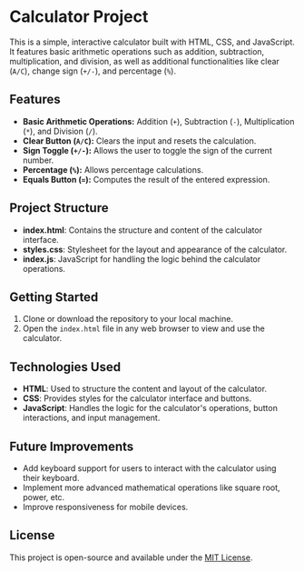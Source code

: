 # Calculator Project

This is a simple, interactive calculator built with HTML, CSS, and JavaScript. It features basic arithmetic operations such as addition, subtraction, multiplication, and division, as well as additional functionalities like clear (`A/C`), change sign (`+/-`), and percentage (`%`).

## Features

- **Basic Arithmetic Operations:** Addition (`+`), Subtraction (`-`), Multiplication (`*`), and Division (`/`).
- **Clear Button (`A/C`):** Clears the input and resets the calculation.
- **Sign Toggle (`+/-`):** Allows the user to toggle the sign of the current number.
- **Percentage (`%`):** Allows percentage calculations.
- **Equals Button (`=`):** Computes the result of the entered expression.

## Project Structure

- **index.html**: Contains the structure and content of the calculator interface.
- **styles.css**: Stylesheet for the layout and appearance of the calculator.
- **index.js**: JavaScript for handling the logic behind the calculator operations.

## Getting Started

1. Clone or download the repository to your local machine.
2. Open the `index.html` file in any web browser to view and use the calculator.

## Technologies Used

- **HTML**: Used to structure the content and layout of the calculator.
- **CSS**: Provides styles for the calculator interface and buttons.
- **JavaScript**: Handles the logic for the calculator's operations, button interactions, and input management.

## Future Improvements

- Add keyboard support for users to interact with the calculator using their keyboard.
- Implement more advanced mathematical operations like square root, power, etc.
- Improve responsiveness for mobile devices.

## License

This project is open-source and available under the [MIT License](LICENSE).

